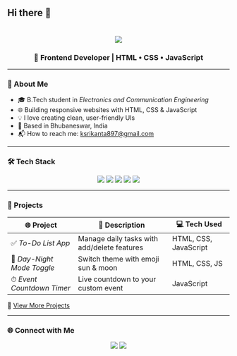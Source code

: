 ## Hi there 👋
<h1 align="center">
  <img src="https://readme-typing-svg.herokuapp.com/?lines=Hi+👋,+I'm+SRIKANTA+KUMAR+SAHOO;Student+%7C+Web+Developer+%7C+Tech+Explorer&center=true&width=500&height=50">
</h1>

<h3 align="center">
  🚀 Frontend Developer | HTML • CSS • JavaScript
</h3>



---

### 🌟 About Me

- 🎓 B.Tech student in *Electronics and Communication Engineering*
- 🌐 Building responsive websites with HTML, CSS & JavaScript
- 💡 I love creating clean, user-friendly UIs
- 📍 Based in Bhubaneswar, India
-  📬 How to reach me: ksrikanta897@gmail.com

---

### 🛠 Tech Stack

<p align="center">
  <img src="https://img.shields.io/badge/HTML5-E34F26?style=for-the-badge&logo=html5&logoColor=white"/>
  <img src="https://img.shields.io/badge/CSS3-1572B6?style=for-the-badge&logo=css3&logoColor=white"/>
  <img src="https://img.shields.io/badge/JavaScript-F7DF1E?style=for-the-badge&logo=javascript&logoColor=black"/>
  <img src="https://img.shields.io/badge/Git-F05032?style=for-the-badge&logo=git&logoColor=white"/>
  <img src="https://img.shields.io/badge/GitHub-100000?style=for-the-badge&logo=github&logoColor=white"/>
</p>

---

### 🚀 Projects

| 🌐 Project | 🔎 Description | 💻 Tech Used |
|-----------|----------------|--------------|
| ✅ *To-Do List App* | Manage daily tasks with add/delete features | HTML, CSS, JavaScript |
| 🌙 *Day-Night Mode Toggle* | Switch theme with emoji sun & moon | HTML, CSS, JS |
| ⏱ *Event Countdown Timer* | Live countdown to your custom event | JavaScript |

🔗 [View More Projects](https://github.com/srikanta-04?tab=repositories)

---

### 🌐 Connect with Me

<p align="center">
  <a href="ksrikanta897@gmail.com"><img src="https://img.shields.io/badge/Gmail-D14836?style=for-the-badge&logo=gmail&logoColor=white"/></a>
  <a href="https://www.linkedin.com/in/srikanta -kumar-sahoo-611480263"><img src="https://img.shields.io/badge/LinkedIn-blue?style=for-the-badge&logo=linkedin&logoColor=white"/></a>
<!--   <a href="https://your-portfolio.com"><img src="https://img.shields.io/badge/Portfolio-121212?style=for-the-badge&logo=vercel&logoColor=white"/></a> -->
</p>




<!--
**srikantaTech/srikantaTech** is a ✨ _special_ ✨ repository because its `README.md` (this file) appears on your GitHub profile.

Here are some ideas to get you started:

- 🔭 I’m currently working on ...
- 🌱 I’m currently learning ...
- 👯 I’m looking to collaborate on ...
- 🤔 I’m looking for help with ...
- 💬 Ask me about ...
- 📫 How to reach me: ...
- 😄 Pronouns: ...
- ⚡ Fun fact: ...
-->

